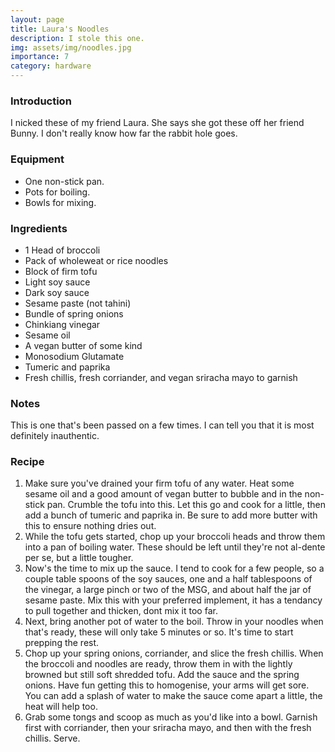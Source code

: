 ```yaml
---
layout: page
title: Laura's Noodles
description: I stole this one.
img: assets/img/noodles.jpg
importance: 7
category: hardware
---
```


### Introduction
I nicked these of my friend Laura. She says she got these off her friend Bunny. I don't really know how far the rabbit hole goes.

### Equipment
* One non-stick pan.
* Pots for boiling.
* Bowls for mixing.

### Ingredients
* 1 Head of broccoli
* Pack of wholeweat or rice noodles
* Block of firm tofu
* Light soy sauce
* Dark soy sauce
* Sesame paste (not tahini)
* Bundle of spring onions
* Chinkiang vinegar
* Sesame oil
* A vegan butter of some kind
* Monosodium Glutamate
* Tumeric and paprika
* Fresh chillis, fresh corriander, and vegan sriracha mayo to garnish

### Notes
This is one that's been passed on a few times. I can tell you that it is most definitely inauthentic.

### Recipe
1. Make sure you've drained your firm tofu of any water. Heat some sesame oil and a good amount of vegan butter to bubble and in the non-stick pan. Crumble the tofu into this. Let this go and cook for a little, then add a bunch of tumeric and paprika in. Be sure to add more butter with this to ensure nothing dries out.
2. While the tofu gets started, chop up your broccoli heads and throw them into a pan of boiling water. These should be left until they're not al-dente per se, but a little tougher.
3. Now's the time to mix up the sauce. I tend to cook for a few people, so a couple table spoons of the soy sauces, one and a half tablespoons of the vinegar, a large pinch or two of the MSG, and about half the jar of sesame paste. Mix this with your preferred implement, it has a tendancy to pull together and thicken, dont mix it too far.
4. Next, bring another pot of water to the boil. Throw in your noodles when that's ready, these will only take 5 minutes or so. It's time to start prepping the rest.
5. Chop up your spring onions, corriander, and slice the fresh chillis. When the broccoli and noodles are ready, throw them in with the lightly browned but still soft shredded tofu. Add the sauce and the spring onions. Have fun getting this to homogenise, your arms will get sore. You can add a splash of water to make the sauce come apart a little, the heat will help too.
6. Grab some tongs and scoop as much as you'd like into a bowl. Garnish first with corriander, then your sriracha mayo, and then with the fresh chillis. Serve.
